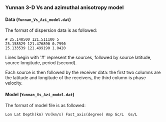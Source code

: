 ### Yunnan 3-D Vs and azimuthal anisotropy model

#### Data (`Yunnan_Vs_Azi_model.dat`)

The format of dispersion data is as followed: 

```
# 25.148500 121.511100 5
25.158529 121.476890 0.7990
25.133539 121.499190 1.0420
```

Lines begin with '#' represent the sources, followed by source latitude, source longitude, period (second).

Each source is then followed by the receiver data: the first two columns are the latitude and longitude of the receivers, the third column is phase velocity. 


#### Model (`Yunnan_Vs_Azi_model.dat`)

The format of model file is as followed: 

```
Lon Lat Depth(km) Vs(km/s) Fast_axis(degree) Amp Gc/L  Gs/L 
```
